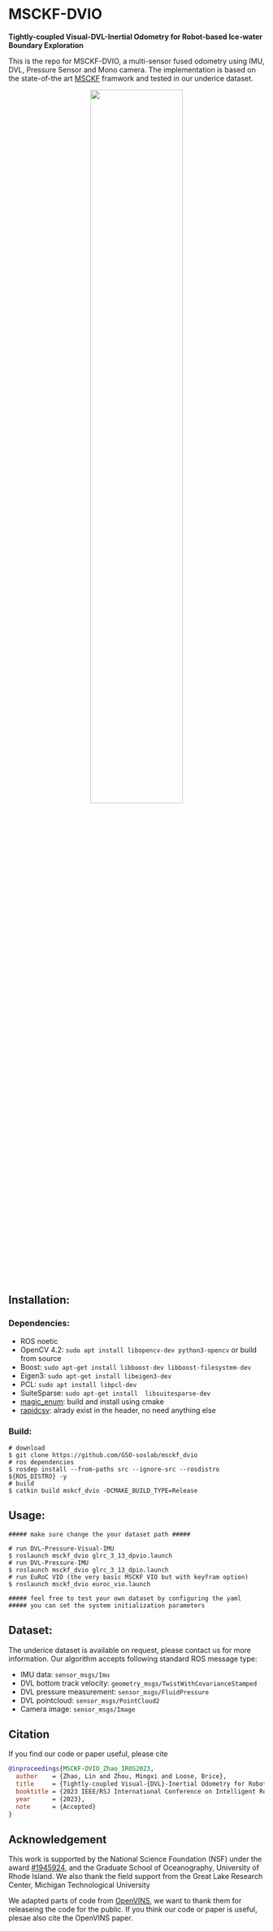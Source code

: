 # MSCKF-DVIO

**Tightly-coupled Visual-DVL-Inertial Odometry for Robot-based Ice-water Boundary Exploration**

This is the repo for MSCKF-DVIO, a multi-sensor fused odometry using IMU, DVL, Pressure Sensor and Mono camera. The implementation is based on the state-of-the art [MSCKF](https://ieeexplore.ieee.org/document/4209642) framwork and tested in our underice dataset.

<p align="center">
  <img src="./media/glrc_3_13.gif" width="60%" />
</p>

## Installation: 

### Dependencies: 
  - ROS noetic
  - OpenCV 4.2: `sudo apt install libopencv-dev python3-opencv` or build from source
  - Boost: `sudo apt-get install libboost-dev libboost-filesystem-dev`
  - Eigen3: `sudo apt-get install libeigen3-dev`
  - PCL: `sudo apt install libpcl-dev`
  - SuiteSparse: `sudo apt-get install  libsuitesparse-dev`
  - [magic_enum](https://github.com/Neargye/magic_enum): build and install using cmake
  - [rapidcsv](https://github.com/d99kris/rapidcsv): alrady exist in the header, no need anything else

### Build:
  ```shell
  # download
  $ git clone https://github.com/GSO-soslab/msckf_dvio
  # ros dependencies
  $ rosdep install --from-paths src --ignore-src --rosdistro ${ROS_DISTRO} -y
  # build
  $ catkin build mskcf_dvio -DCMAKE_BUILD_TYPE=Release
  ```

## Usage: 
  ```shell
  ##### make sure change the your dataset path #####
  
  # run DVL-Pressure-Visual-IMU
  $ roslaunch msckf_dvio glrc_3_13_dpvio.launch
  # run DVL-Pressure-IMU
  $ roslaunch msckf_dvio glrc_3_13_dpio.launch
  # run EuRoC VIO (the very basic MSCKF VIO but with keyfram option)
  $ roslaunch msckf_dvio euroc_vio.launch

  ##### feel free to test your own dataset by configuring the yaml
  ##### you can set the system initialization parameters
  ```
## Dataset:
The underice dataset is available on request, please contact us for more information.
Our algorithm accepts following standard ROS message type:
  - IMU data: `sensor_msgs/Imu`  
  - DVL bottom track velocity: `geometry_msgs/TwistWithCovarianceStamped`
  - DVL pressure measurement: `sensor_msgs/FluidPressure`
  - DVL pointcloud: `sensor_msgs/PointCloud2`
  - Camera image: `sensor_msgs/Image` 



## Citation
If you find our code or paper useful, please cite

```bibtex
@inproceedings{MSCKF-DVIO_Zhao_IROS2023,
  author    = {Zhao, Lin and Zhou, Mingxi and Loose, Brice},
  title     = {Tightly-coupled Visual-{DVL}-Inertial Odometry for Robot-based Ice-water Boundary Exploration},
  booktitle = {2023 IEEE/RSJ International Conference on Intelligent Robots and Systems (IROS)},
  year      = {2023},
  note      = {Accepted}
}
```

## Acknowledgement

This work is supported by the National Science Foundation (NSF) under the award [#1945924](https://www.nsf.gov/awardsearch/showAward?AWD_ID=1945924), and the Graduate School of Oceanography, University of Rhode Island. We also thank the field support from the Great Lake Research Center, Michigan Technological University

We adapted parts of code from [OpenVINS](https://github.com/rpng/open_vins), we want to thank them for releaseing the code for the public. If you think our code or paper is useful, plesae also cite the OpenVINS paper.